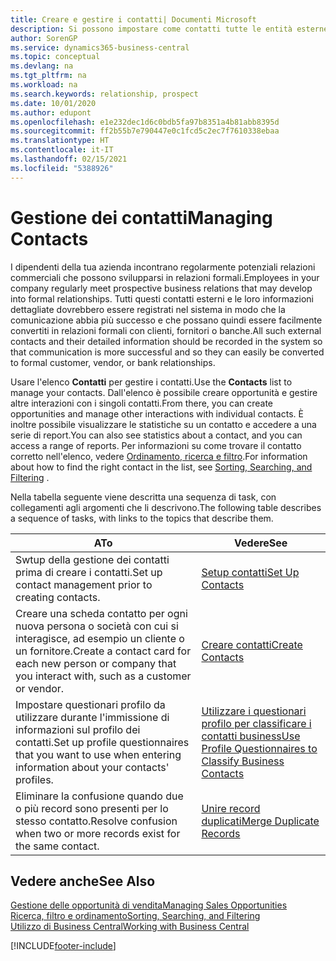 ```yaml
---
title: Creare e gestire i contatti| Documenti Microsoft
description: Si possono impostare come contatti tutte le entità esterne con cui si ha una relazione d'affari, ad esempio prospetti, clienti, fornitori e consulenti.
author: SorenGP
ms.service: dynamics365-business-central
ms.topic: conceptual
ms.devlang: na
ms.tgt_pltfrm: na
ms.workload: na
ms.search.keywords: relationship, prospect
ms.date: 10/01/2020
ms.author: edupont
ms.openlocfilehash: e1e232dec1d6c0bdb5fa97b8351a4b81abb8395d
ms.sourcegitcommit: ff2b55b7e790447e0c1fcd5c2ec7f7610338ebaa
ms.translationtype: HT
ms.contentlocale: it-IT
ms.lasthandoff: 02/15/2021
ms.locfileid: "5388926"
---
```

# <a name="managing-contacts"></a><span data-ttu-id="7ff47-103">Gestione dei contatti</span><span class="sxs-lookup"><span data-stu-id="7ff47-103">Managing Contacts</span></span>

<span data-ttu-id="7ff47-104">I dipendenti della tua azienda incontrano regolarmente potenziali relazioni commerciali che possono svilupparsi in relazioni formali.</span><span class="sxs-lookup"><span data-stu-id="7ff47-104">Employees in your company regularly meet prospective business relations that may develop into formal relationships.</span></span> <span data-ttu-id="7ff47-105">Tutti questi contatti esterni e le loro informazioni dettagliate dovrebbero essere registrati nel sistema in modo che la comunicazione abbia più successo e che possano quindi essere facilmente convertiti in relazioni formali con clienti, fornitori o banche.</span><span class="sxs-lookup"><span data-stu-id="7ff47-105">All such external contacts and their detailed information should be recorded in the system so that communication is more successful and so they can easily be converted to formal customer, vendor, or bank relationships.</span></span>

<span data-ttu-id="7ff47-106">Usare l'elenco **Contatti** per gestire i contatti.</span><span class="sxs-lookup"><span data-stu-id="7ff47-106">Use the **Contacts** list to manage your contacts.</span></span> <span data-ttu-id="7ff47-107">Dall'elenco è possibile creare opportunità e gestire altre interazioni con i singoli contatti.</span><span class="sxs-lookup"><span data-stu-id="7ff47-107">From there, you can create opportunities and manage other interactions with individual contacts.</span></span> <span data-ttu-id="7ff47-108">È inoltre possibile visualizzare le statistiche su un contatto e accedere a una serie di report.</span><span class="sxs-lookup"><span data-stu-id="7ff47-108">You can also see statistics about a contact, and you can access a range of reports.</span></span> <span data-ttu-id="7ff47-109">Per informazioni su come trovare il contatto corretto nell'elenco, vedere [Ordinamento, ricerca e filtro](ui-enter-criteria-filters.md).</span><span class="sxs-lookup"><span data-stu-id="7ff47-109">For information about how to find the right contact in the list, see [Sorting, Searching, and Filtering](ui-enter-criteria-filters.md) .</span></span>  

<span data-ttu-id="7ff47-110">Nella tabella seguente viene descritta una sequenza di task, con collegamenti agli argomenti che li descrivono.</span><span class="sxs-lookup"><span data-stu-id="7ff47-110">The following table describes a sequence of tasks, with links to the topics that describe them.</span></span>

| <span data-ttu-id="7ff47-111">A</span><span class="sxs-lookup"><span data-stu-id="7ff47-111">To</span></span> | <span data-ttu-id="7ff47-112">Vedere</span><span class="sxs-lookup"><span data-stu-id="7ff47-112">See</span></span> |
| --- | --- |
| <span data-ttu-id="7ff47-113">Swtup della gestione dei contatti prima di creare i contatti.</span><span class="sxs-lookup"><span data-stu-id="7ff47-113">Set up contact management prior to creating contacts.</span></span> |[<span data-ttu-id="7ff47-114">Setup contatti</span><span class="sxs-lookup"><span data-stu-id="7ff47-114">Set Up Contacts</span></span>](marketing-setup-contacts.md) |
| <span data-ttu-id="7ff47-115">Creare una scheda contatto per ogni nuova persona o società con cui si interagisce, ad esempio un cliente o un fornitore.</span><span class="sxs-lookup"><span data-stu-id="7ff47-115">Create a contact card for each new person or company that you interact with, such as a customer or vendor.</span></span> |[<span data-ttu-id="7ff47-116">Creare contatti</span><span class="sxs-lookup"><span data-stu-id="7ff47-116">Create Contacts</span></span>](marketing-create-contact-companies.md) |
|<span data-ttu-id="7ff47-117">Impostare questionari profilo da utilizzare durante l'immissione di informazioni sul profilo dei contatti.</span><span class="sxs-lookup"><span data-stu-id="7ff47-117">Set up profile questionnaires that you want to use when entering information about your contacts' profiles.</span></span>|[<span data-ttu-id="7ff47-118">Utilizzare i questionari profilo per classificare i contatti business</span><span class="sxs-lookup"><span data-stu-id="7ff47-118">Use Profile Questionnaires to Classify Business Contacts</span></span>](marketing-create-contact-profile-questionnaire.md)|
|<span data-ttu-id="7ff47-119">Eliminare la confusione quando due o più record sono presenti per lo stesso contatto.</span><span class="sxs-lookup"><span data-stu-id="7ff47-119">Resolve confusion when two or more records exist for the same contact.</span></span>|[<span data-ttu-id="7ff47-120">Unire record duplicati</span><span class="sxs-lookup"><span data-stu-id="7ff47-120">Merge Duplicate Records</span></span>](sales-how-merge-duplicate-records.md)|

## <a name="see-also"></a><span data-ttu-id="7ff47-121">Vedere anche</span><span class="sxs-lookup"><span data-stu-id="7ff47-121">See Also</span></span>

[<span data-ttu-id="7ff47-122">Gestione delle opportunità di vendita</span><span class="sxs-lookup"><span data-stu-id="7ff47-122">Managing Sales Opportunities</span></span>](marketing-manage-sales-opportunities.md)  
[<span data-ttu-id="7ff47-123">Ricerca, filtro e ordinamento</span><span class="sxs-lookup"><span data-stu-id="7ff47-123">Sorting, Searching, and Filtering</span></span>](ui-enter-criteria-filters.md)  
[<span data-ttu-id="7ff47-124">Utilizzo di Business Central</span><span class="sxs-lookup"><span data-stu-id="7ff47-124">Working with Business Central</span></span>](ui-work-product.md)  


[!INCLUDE[footer-include](includes/footer-banner.md)]
